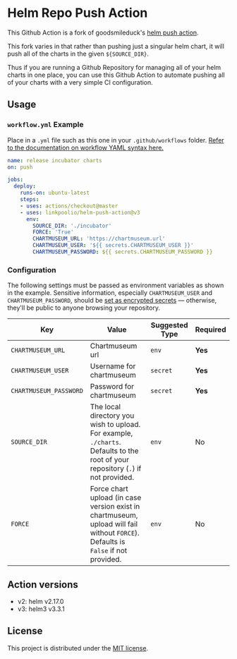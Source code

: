# Helm Repo Push Action

This Github Action is a fork of goodsmileduck's [helm push action](https://github.com/Goodsmileduck/helm-push-action). 

This fork varies in that rather than pushing just a singular helm chart, it will push all of the charts in the given `${SOURCE_DIR}`.

Thus if you are running a Github Repository for managing all of your helm charts in one place, you can use this Github Action to automate pushing all of your charts with a very simple CI configuration.

## Usage

### `workflow.yml` Example

Place in a `.yml` file such as this one in your `.github/workflows` folder. [Refer to the documentation on workflow YAML syntax here.](https://help.github.com/en/articles/workflow-syntax-for-github-actions)

```yaml
name: release incubator charts
on: push

jobs:
  deploy:
    runs-on: ubuntu-latest
    steps:
    - uses: actions/checkout@master
    - uses: linkpoolio/helm-push-action@v3
      env:
        SOURCE_DIR: './incubator'
        FORCE: 'True'
        CHARTMUSEUM_URL: 'https://chartmuseum.url'
        CHARTMUSEUM_USER: '${{ secrets.CHARTMUSEUM_USER }}'
        CHARTMUSEUM_PASSWORD: ${{ secrets.CHARTMUSEUM_PASSWORD }}
```

### Configuration

The following settings must be passed as environment variables as shown in the example. Sensitive information, especially `CHARTMUSEUM_USER` and `CHARTMUSEUM_PASSWORD`, should be [set as encrypted secrets](https://help.github.com/en/articles/virtual-environments-for-github-actions#creating-and-using-secrets-encrypted-variables) — otherwise, they'll be public to anyone browsing your repository.

| Key | Value | Suggested Type | Required |
| ------------- | ------------- | ------------- | ------------- |
| `CHARTMUSEUM_URL` | Chartmuseum url | `env` | **Yes** |
| `CHARTMUSEUM_USER` | Username for chartmuseum  | `secret` | **Yes** |
| `CHARTMUSEUM_PASSWORD` | Password for chartmuseum | `secret` | **Yes** |
| `SOURCE_DIR` | The local directory you wish to upload. For example, `./charts`. Defaults to the root of your repository (`.`) if not provided. | `env` | No |
| `FORCE` | Force chart upload (in case version exist in chartmuseum, upload will fail without `FORCE`). Defaults is `False` if not provided. | `env` | No |

## Action versions

- v2: helm v2.17.0
- v3: helm3 v3.3.1

## License

This project is distributed under the [MIT license](LICENSE.md).
